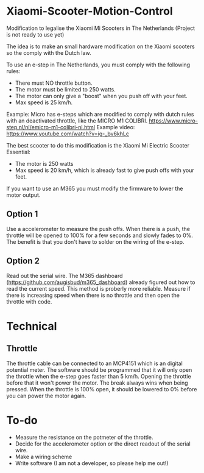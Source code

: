 # Xiaomi-Scooter-Motion-Control
Modification to legalise the Xiaomi Mi Scooters in The Netherlands (Project is not ready to use yet)

The idea is to make an small hardware modification on the Xiaomi scooters so the comply with the Dutch law. 

To use an e-step in The Netherlands, you must comply with the following rules:
- There must NO throttle button.
- The motor must be limited to 250 watts.
- The motor can only give a "boost" when you push off with your feet.
- Max speed is 25 km/h.

Example:
Micro has e-steps which are modified to comply with dutch rules with an deactivated throttle, like the MICRO M1 COLIBRI.
https://www.micro-step.nl/nl/emicro-m1-colibri-nl.html
Example video:
https://www.youtube.com/watch?v=ig-_bv6khLc

The best scooter to do this modification is the Xiaomi Mi Electric Scooter Essential:
- The motor is 250 watts
- Max speed is 20 km/h, which is already fast to give push offs with your feet.

If you want to use an M365 you must modify the firmware to lower the motor output.


## Option 1

Use a accelerometer to measure the push offs. When there is a push, the throttle will be opened to 100% for a few seconds and slowly fades to 0%.
The benefit is that you don't have to solder on the wiring of the e-step.

## Option 2

Read out the serial wire. The M365 dashboard (https://github.com/augisbud/m365_dashboard) already figured out how to read the current speed.
This method is proberly more reliable. Measure if there is increasing speed when there is no throttle and then open the throttle with code. 

# Technical
## Throttle
The throttle cable can be connected to an MCP4151 which is an digital potential meter. The software should be programmed that it will only open the throttle when the e-step goes faster than 5 km/h. Opening the throttle before that it won't power the motor.
The break always wins when being pressed. When the throttle is 100% open, it should be lowered to 0% before you can power the motor again.

# To-do
- Measure the resistance on the potmeter of the throttle.
- Decide for the accelerometer option or the direct readout of the serial wire.
- Make a wiring scheme
- Write software (I am not a developer, so please help me out!)
